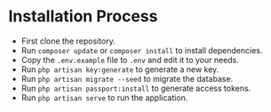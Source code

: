 # Installation Process

- First clone the repository.
- Run `composer update` or `composer install` to install dependencies.
- Copy the `.env.example` file to `.env` and edit it to your needs.
- Run `php artisan key:generate` to generate a new key.
- Run `php artisan migrate --seed` to migrate the database.
- Run `php artisan passport:install` to generate access tokens.
- Run `php artisan serve` to run the application.
